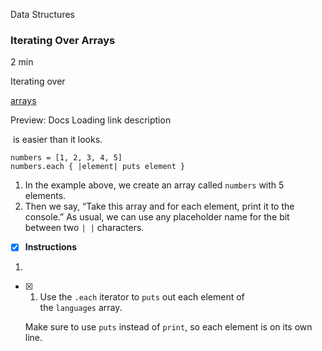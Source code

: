 Data Structures

### Iterating Over Arrays

2 min

Iterating over 

[arrays](https://www.codecademy.com/resources/docs/ruby/arrays)

Preview: Docs Loading link description

 is easier than it looks.

```
numbers = [1, 2, 3, 4, 5]
numbers.each { |element| puts element }
```

1. In the example above, we create an array called `numbers` with 5 elements.
2. Then we say, “Take this array and for each element, print it to the console.” As usual, we can use any placeholder name for the bit between two `| |` characters.

- [x] **Instructions**

1. 
    
   - [x] 1. Use the `.each` iterator to `puts` out each element of the `languages` array.
    
     Make sure to use `puts` instead of `print`, so each element is on its own line.
